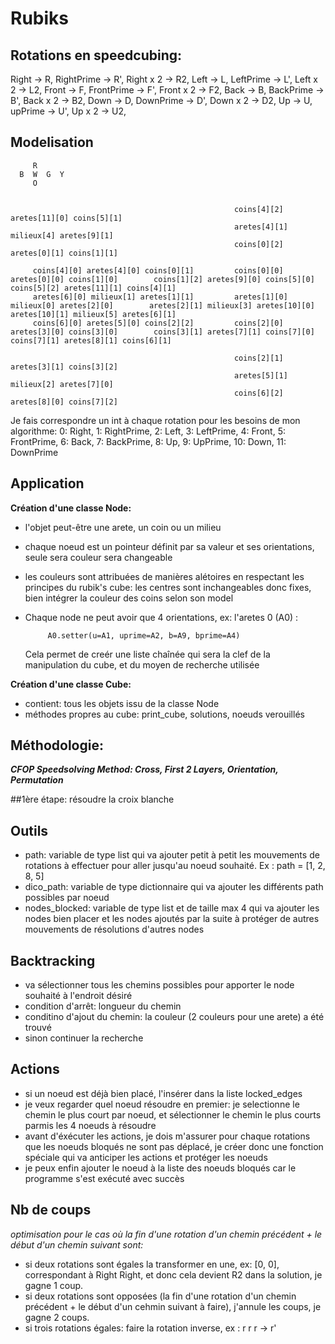 # Rubiks

## Rotations en speedcubing:

Right -> R, RightPrime -> R', Right x 2 -> R2,
Left -> L, LeftPrime -> L', Left x 2 -> L2,
Front -> F, FrontPrime -> F', Front x 2 -> F2,
Back -> B, BackPrime -> B', Back x 2 -> B2,
Down -> D, DownPrime -> D', Down x 2 -> D2,
Up -> U, upPrime -> U', Up x 2 -> U2,


## Modelisation

         R
      B  W  G  Y
         O


                                                      coins[4][2] aretes[11][0] coins[5][1]
                                                      aretes[4][1] milieux[4] aretes[9][1]
                                                      coins[0][2] aretes[0][1] coins[1][1]

         coins[4][0] aretes[4][0] coins[0][1]         coins[0][0] aretes[0][0] coins[1][0]        coins[1][2] aretes[9][0] coins[5][0]       coins[5][2] aretes[11][1] coins[4][1]
         aretes[6][0] milieux[1] aretes[1][1]         aretes[1][0] milieux[0] aretes[2][0]        aretes[2][1] milieux[3] aretes[10][0]      aretes[10][1] milieux[5] aretes[6][1] 
         coins[6][0] aretes[5][0] coins[2][2]         coins[2][0] aretes[3][0] coins[3][0]        coins[3][1] aretes[7][1] coins[7][0]       coins[7][1] aretes[8][1] coins[6][1] 

                                                      coins[2][1] aretes[3][1] coins[3][2]
                                                      aretes[5][1] milieux[2] aretes[7][0] 
                                                      coins[6][2] aretes[8][0] coins[7][2]


Je fais correspondre un int à chaque rotation pour les besoins de mon algorithme:
0: Right, 1: RightPrime, 2: Left, 3: LeftPrime, 4: Front, 5: FrontPrime, 6: Back, 7: BackPrime, 8: Up, 9: UpPrime, 10: Down, 11: DownPrime

## Application

**Création d'une classe Node:**
  - l'objet peut-être une arete, un coin ou un milieu
  - chaque noeud est un pointeur définit par sa valeur et ses orientations, seule sera couleur sera changeable
  - les couleurs sont attribuées de manières alétoires en respectant les principes du rubik's cube: les centres sont inchangeables donc fixes, bien intégrer la couleur des coins selon son model
  - Chaque node ne peut avoir que 4 orientations, ex: l'aretes 0 (A0) :

             A0.setter(u=A1, uprime=A2, b=A9, bprime=A4)
    
    Cela permet de creér une liste chaînée qui sera la clef de la manipulation du cube, et du moyen de recherche utilisée

**Création d'une classe Cube:**
  - contient: tous les objets issu de la classe Node
  - méthodes propres au cube: print_cube, solutions, noeuds verouillés 


## Méthodologie:

***CFOP Speedsolving Method: Cross, First 2 Layers, Orientation, Permutation***

##1ère étape: résoudre la croix blanche
## Outils
- path: variable de type list qui va ajouter petit à petit les mouvements de rotations à effectuer pour aller jusqu'au noeud souhaité. Ex : path = [1, 2, 8, 5]
- dico_path: variable de type dictionnaire qui va ajouter les différents path possibles par noeud
- nodes_blocked: variable de type list et de taille max 4 qui va ajouter les nodes bien placer et les nodes ajoutés par la suite à protéger de autres mouvements de résolutions d'autres nodes 
## Backtracking
- va sélectionner tous les chemins possibles pour apporter le node souhaité à l'endroit désiré
- condition d'arrêt: longueur du chemin
- conditino d'ajout du chemin: la couleur (2 couleurs pour une arete) a été trouvé
- sinon continuer la recherche
## Actions
- si un noeud est déjà bien placé, l'insérer dans la liste locked_edges
- je veux regarder quel noeud résoudre en premier: je selectionne le chemin le plus court par noeud, et sélectionner le chemin le plus courts parmis les 4 noeuds à résoudre
- avant d'éxécuter les actions, je dois m'assurer pour chaque rotations que les noeuds bloqués ne sont pas déplacé, je créer donc une fonction spéciale qui va anticiper les actions et protéger les noeuds
- je peux enfin ajouter le noeud à la liste des noeuds bloqués car le programme s'est exécuté avec succès
## Nb de coups
*optimisation pour le cas où la fin d'une rotation d'un chemin précédent + le début d'un chemin suivant sont:*
- si deux rotations sont égales la transformer en une, ex: [0, 0], correspondant à Right Right, et donc cela devient R2 dans la solution, je gagne 1 coup.
- si deux rotations sont opposées (la fin d'une rotation d'un chemin précédent + le début d'un cehmin suivant à faire), j'annule les coups, je gagne 2 coups.
- si trois rotations égales: faire la rotation inverse, ex : r r r -> r' 





















